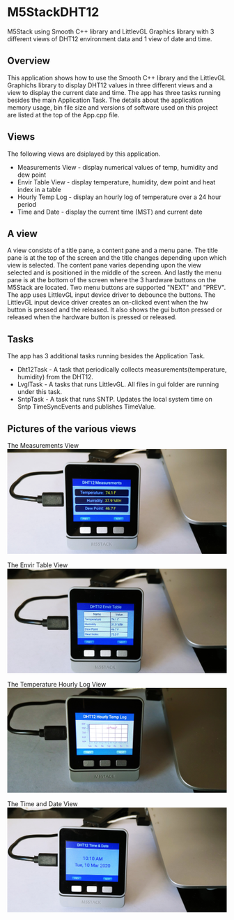 # M5StackDHT12
M5Stack using Smooth C++ library and LittlevGL Graphics library with 3 different views of DHT12 environment data and 1 view of date and time.

## Overview
This application shows how to use the Smooth C++ library and the LittlevGL Graphichs library
to display DHT12 values in three different views and a view to display the current date and time. 
The app has three tasks running besides the main Application Task.  The details about the
application memory usage, bin file size and versions of software used on this project are
listed at the top of the App.cpp file.

## Views
The following views are dsiplayed by this application.
- Measurements View - display numerical values of temp, humidity and dew point
- Envir Table View - display temperature, humidity, dew point and heat index in a table
- Hourly Temp Log - display an hourly log of temperature over a 24 hour period
- Time and Date - display the current time (MST) and current date

## A view
A view consists of a title pane, a content pane and a menu pane.  The title pane is at the top of the screen
and the title changes depending upon which view is selected.  The content pane varies depending upon the view 
selected and is positioned in the middle of the screen.  And lastly the menu pane is at the bottom of the screen
where the 3 hardware buttons on the M5Stack are located.  Two menu buttons are supported "NEXT" and "PREV".
The app uses LittlevGL input device driver to debounce the buttons.  The LittlevGL input device driver creates an
on-clicked event when the hw button is pressed and the released.  It also shows the gui button pressed or released
when the hardware button is pressed or released.

## Tasks
The app has 3 additional tasks running besides the Application Task. 
- Dht12Task - A task that periodically collects measurements(temperature, humidity) from the DHT12.
- LvglTask - A tasks that runs LittlevGL.  All files in gui folder are running under this task.
- SntpTask - A task that runs SNTP.  Updates the local system time on Sntp TimeSyncEvents and publishes TimeValue.

## Pictures of the various views
The Measurements View
![Measurement view](photos/measurements_view.jpg)

The Envir Table View
![Envir Table View](photos/envir_table_view.jpg)

The Temperature Hourly Log View
![Temperature Hourly Log](photos/temp_hourly_log_view.jpg)

The Time and Date View
![Time and Date View](photos/time_and_date_view.jpg)

